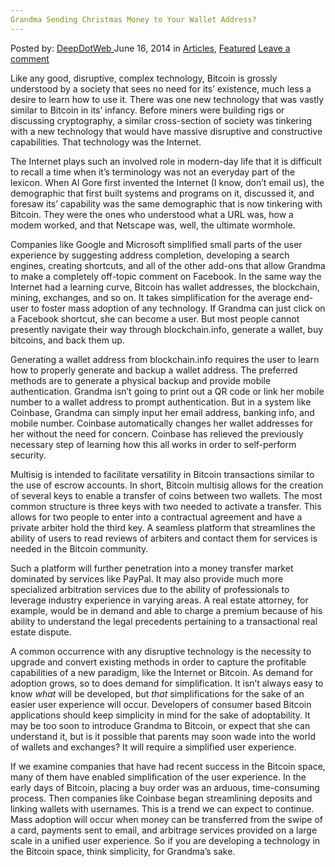```yaml
---
Grandma Sending Christmas Money to Your Wallet Address?
---
```

<article class="post-listing post-5736 post type-post status-publish format-standard has-post-thumbnail hentry category-deepdot-news tag-address tag-bitcoin tag-christmas tag-early tag-grandma tag-internet tag-money tag-sending tag-wallet">
    <div class="post-inner">
    <p class="post-meta">
    <span>Posted by: <a href="https://www.deepdotweb.com/author/admin/" title="">DeepDotWeb </a></span>
    <span>June 16, 2014</span>
    <span>in <a href="https://www.deepdotweb.com/category/articles/" rel="category tag">Articles</a>, <a href="https://www.deepdotweb.com/category/deepdot-news/" rel="category tag">Featured</a></span>
    <span><a href="https://www.deepdotweb.com/2014/06/16/grandma-sending-christmas-money-to-your-wallet-address/#respond">Leave a comment</a></span>
    </p>
    <div class="clear"></div>
    <div class="entry">
    <p>Like any good, disruptive, complex technology, Bitcoin is grossly understood by a society that sees no need for its’ existence, much less a desire to learn how to use it. There was one new technology that was vastly similar to Bitcoin in its’ infancy. Before miners were building rigs or discussing cryptography, a similar cross-section of society was tinkering with a new technology that would have massive disruptive and constructive capabilities. That technology was the Internet.</p>
    <p>The Internet plays such an involved role in modern-day life that it is difficult to recall a time when it’s terminology was not an everyday part of the lexicon. When Al Gore first invented the Internet (I know, don’t email us), the demographic that first built systems and programs on it, discussed it, and foresaw its’ capability was the same demographic that is now tinkering with Bitcoin. They were the ones who understood what a URL was, how a modem worked, and that Netscape was, well, the ultimate wormhole.</p>
    <p>Companies like Google and Microsoft simplified small parts of the user experience by suggesting address completion, developing a search engines, creating shortcuts, and all of the other add-ons that allow Grandma to make a completely off-topic comment on Facebook. In the same way the Internet had a learning curve, Bitcoin has wallet addresses, the blockchain, mining, exchanges, and so on. It takes simplification for the average end-user to foster mass adoption of any technology. If Grandma can just click on a Facebook shortcut, she can become a user. But most people cannot presently navigate their way through blockchain.info, generate a wallet, buy bitcoins, and back them up.</p>
    <p>Generating a wallet address from blockchain.info requires the user to learn how to properly generate and backup a wallet address. The preferred methods are to generate a physical backup and provide mobile authentication. Grandma isn’t going to print out a QR code or link her mobile number to a wallet address to prompt authentication. But in a system like Coinbase, Grandma can simply input her email address, banking info, and mobile number. Coinbase automatically changes her wallet addresses for her without the need for concern. Coinbase has relieved the previously necessary step of learning how this all works in order to self-perform security.</p>
    <p>Multisig is intended to facilitate versatility in Bitcoin transactions similar to the use of escrow accounts. In short, Bitcoin multisig allows for the creation of several keys to enable a transfer of coins between two wallets. The most common structure is three keys with two needed to activate a transfer. This allows for two people to enter into a contractual agreement and have a private arbiter hold the third key. A seamless platform that streamlines the ability of users to read reviews of arbiters and contact them for services is needed in the Bitcoin community.</p>
    <p>Such a platform will further penetration into a money transfer market dominated by services like PayPal. It may also provide much more specialized arbitration services due to the ability of professionals to leverage industry experience in varying areas. A real estate attorney, for example, would be in demand and able to charge a premium because of his ability to understand the legal precedents pertaining to a transactional real estate dispute.</p>
    <p>A common occurrence with any disruptive technology is the necessity to upgrade and convert existing methods in order to capture the profitable capabilities of a new paradigm, like the Internet or Bitcoin. As demand for adoption grows, so to does demand for simplification. It isn’t always easy to know <em>what</em> will be developed, but <em>that</em> simplifications for the sake of an easier user experience will occur. Developers of consumer based Bitcoin applications should keep simplicity in mind for the sake of adoptability. It may be too soon to introduce Grandma to Bitcoin, or expect that she can understand it, but is it possible that parents may soon wade into the world of wallets and exchanges? It will require a simplified user experience.</p>
    <p>If we examine companies that have had recent success in the Bitcoin space, many of them have enabled simplification of the user experience. In the early days of Bitcoin, placing a buy order was an arduous, time-consuming process. Then companies like Coinbase began streamlining deposits and linking wallets with usernames. This is a trend we can expect to continue. Mass adoption will occur when money can be transferred from the swipe of a card, payments sent to email, and arbitrage services provided on a large scale in a unified user experience. So if you are developing a technology in the Bitcoin space, think simplicity, for Grandma’s sake.</p>
    </div>
    <span style="display:none"><a href="https://www.deepdotweb.com/tag/address/" rel="tag">address</a> <a href="https://www.deepdotweb.com/tag/bitcoin/" rel="tag">bitcoin</a> <a href="https://www.deepdotweb.com/tag/christmas/" rel="tag">christmas</a> <a href="https://www.deepdotweb.com/tag/early/" rel="tag">early</a> <a href="https://www.deepdotweb.com/tag/grandma/" rel="tag">grandma</a> <a href="https://www.deepdotweb.com/tag/internet/" rel="tag">internet</a> <a href="https://www.deepdotweb.com/tag/money/" rel="tag">money</a> <a href="https://www.deepdotweb.com/tag/sending/" rel="tag">sending</a> <a href="https://www.deepdotweb.com/tag/wallet/" rel="tag">wallet</a></span> <span style="display:none" class="updated">2014-06-16</span>
    <div style="display:none" class="vcard author" itemprop="author" itemscope itemtype="http://schema.org/Person"><strong class="fn" itemprop="name"><a href="https://www.deepdotweb.com/author/admin/" title="Posts by DeepDotWeb" rel="author">DeepDotWeb</a></strong></div>
    </div>
</article>


